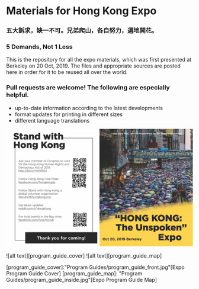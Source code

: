 # Materials for Hong Kong Expo
### 五大訴求，缺一不可。兄弟爬山，各自努力，遍地開花。
### 5 Demands, Not 1 Less

This is the repository for all the expo materials, which was first presented at Berkeley on 20 Oct, 2019.
The files and appropriate sources are posted here in order for it to be reused all over the world.

### Pull requests are welcome! The following are especially helpful.
- up-to-date information according to the latest developments
- format updates for printing in different sizes
- different language translations

![Expo Program Guide Cover](/ProgramGuide/program_guide_front.jpg)

![alt text][program_guide_cover]
![alt text][program_guide_map]

[program_guide_cover]:"Program Guides/program_guide_front.jpg"[Expo Program Guide Cover]
[program_guide_map]: "Program Guides/program_guide_inside.jpg"[Expo Program Guide Map]